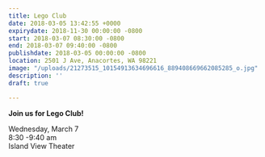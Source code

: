 ```yaml
---
title: Lego Club
date: 2018-03-05 13:42:55 +0000
expirydate: 2018-11-30 00:00:00 -0800
start: 2018-03-07 08:30:00 -0800
end: 2018-03-07 09:40:00 -0800
publishdate: 2018-03-05 00:00:00 -0800
location: 2501 J Ave, Anacortes, WA 98221
image: "/uploads/21273515_10154913634696616_889408669662085285_o.jpg"
description: ''
draft: true

---
```

**Join us for Lego Club!**

Wednesday, March 7  
8:30 -9:40 am  
Island View Theater
